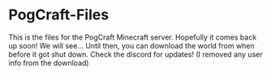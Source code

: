 # PogCraft-Files
This is the files for the PogCraft Minecraft server. Hopefully it comes back up soon! We will see... Until then, you can download the world from when before it got shut down. Check the discord for updates! (I removed any user info from the download)
